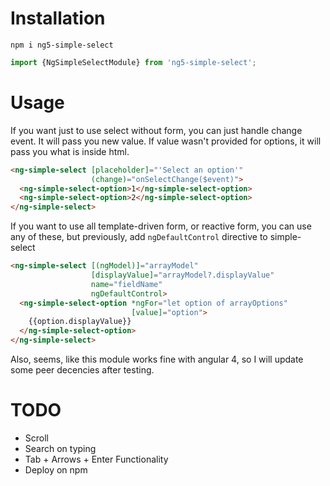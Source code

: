 # Installation

```
npm i ng5-simple-select
```
```js
import {NgSimpleSelectModule} from 'ng5-simple-select';
```

# Usage

If you want just to use select without form, you can just handle change event. It will pass you new value. If value wasn't provided for options, it will pass you what is inside html.  

```html
<ng-simple-select [placeholder]="'Select an option'"
                  (change)="onSelectChange($event)">
  <ng-simple-select-option>1</ng-simple-select-option>
  <ng-simple-select-option>2</ng-simple-select-option>
</ng-simple-select>
```

If you want to use all template-driven form, or reactive form, you can use any of these, but previously, add `ngDefaultControl` directive to simple-select

```html
<ng-simple-select [(ngModel)]="arrayModel"
                  [displayValue]="arrayModel?.displayValue"
                  name="fieldName"
                  ngDefaultControl>
  <ng-simple-select-option *ngFor="let option of arrayOptions"
                           [value]="option">
    {{option.displayValue}}
  </ng-simple-select-option>
</ng-simple-select>
```

Also, seems, like this module works fine with angular 4, so I will update some peer decencies after testing.

# TODO
- Scroll
- Search on typing
- Tab + Arrows + Enter Functionality
- Deploy on npm
